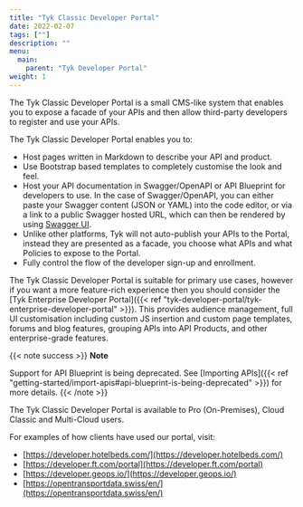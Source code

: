 ```yaml
---
title: "Tyk Classic Developer Portal"
date: 2022-02-07
tags: [""]
description: ""
menu:
  main:
    parent: "Tyk Developer Portal"
weight: 1
---
```


The Tyk Classic Developer Portal is a small CMS-like system that enables you to expose a facade of your APIs and then allow third-party developers to register and use your APIs.

The Tyk Classic Developer Portal enables you to:

*   Host pages written in Markdown to describe your API and product.
*   Use Bootstrap based templates to completely customise the look and feel.
*   Host your API documentation in Swagger/OpenAPI or API Blueprint for developers to use. In the case of Swagger/OpenAPI, you can either paste your Swagger content (JSON or YAML) into the code editor, or via a link to a public Swagger hosted URL, which can then be rendered by using [Swagger UI](https://swagger.io/tools/swagger-ui/).
*   Unlike other platforms, Tyk will not auto-publish your APIs to the Portal, instead they are presented as a facade, you choose what APIs and what Policies to expose to the Portal.
*   Fully control the flow of the developer sign-up and enrollment.

The Tyk Classic Developer Portal is suitable for primary use cases, however if you want a more feature-rich experience then you should consider the [Tyk Enterprise Developer Portal]({{< ref "tyk-developer-portal/tyk-enterprise-developer-portal" >}}). This provides audience management, full UI customisation including custom JS insertion and custom page templates, forums and blog features, grouping APIs into API Products, and other enterprise-grade features.

{{< note success >}}
**Note**  

Support for API Blueprint is being deprecated. See [Importing APIs]({{< ref "getting-started/import-apis#api-blueprint-is-being-deprecated" >}}) for more details.
{{< /note >}}

The Tyk Classic Developer Portal is available to Pro (On-Premises), Cloud Classic and Multi-Cloud users.

For examples of how clients have used our portal, visit:

- [https://developer.hotelbeds.com/](https://developer.hotelbeds.com/)
- [https://developer.ft.com/portal](https://developer.ft.com/portal)
- [https://developer.geops.io/](https://developer.geops.io/)
- [https://opentransportdata.swiss/en/](https://opentransportdata.swiss/en/)
